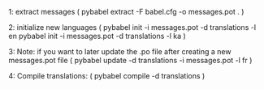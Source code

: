 1: extract messages ( pybabel extract -F babel.cfg -o messages.pot . )

2: initialize new languages (
  pybabel init -i messages.pot -d translations -l en
  pybabel init -i messages.pot -d translations -l ka
)

3: Note: if you want to later update the .po file after creating a new messages.pot file ( 
  pybabel update -d translations -i messages.pot -l fr 
  )

4: Compile translations: ( pybabel compile -d translations )